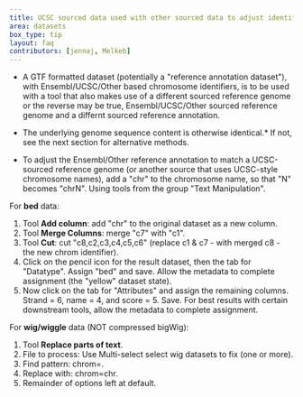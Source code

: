 ```yaml
---
title: UCSC sourced data used with other sourced data to adjust identifiers
area: datasets
box_type: tip
layout: faq
contributors: [jennaj, Melkeb]
---
```



- A GTF formatted dataset (potentially a "reference annotation dataset"), with Ensembl/UCSC/Other based chromosome identifiers, is to be used with a tool that also makes use of a different sourced reference genome or the reverse may be true, Ensembl/UCSC/Other sourced reference genome and a differnt sourced reference annotation.

- The underlying genome sequence content is otherwise identical.* If not, see the next section for alternative methods.


- To adjust the Ensembl/Other reference annotation to match a UCSC-sourced reference genome (or another source that uses UCSC-style chromosome names), add a "chr" to the chromosome name, so that "N" becomes "chrN". Using tools from the group "Text Manipulation".

For **bed** data:

1. Tool **Add column**: add "chr" to the original dataset as a new column.
2. Tool **Merge Columns**: merge "c7" with "c1".
3. Tool **Cut**: cut "c8,c2,c3,c4,c5,c6" (replace c1 & c7 - with merged c8 - the new chrom identifier).
4. Click on the pencil icon for the result dataset, then the tab for "Datatype". Assign "bed" and save. Allow the metadata to complete assignment (the "yellow" dataset state).
5. Now click on the tab for "Attributes" and assign the remaining columns. Strand = 6, name = 4, and score = 5. Save. For best results with certain downstream tools, allow the metadata to complete assignment.

For **wig/wiggle** data (NOT compressed bigWig):

1. Tool **Replace parts of text**.
2. File to process: Use Multi-select select wig datasets to fix (one or more).
3. Find pattern: chrom=.
4. Replace with: chrom=chr.
5. Remainder of options left at default.

